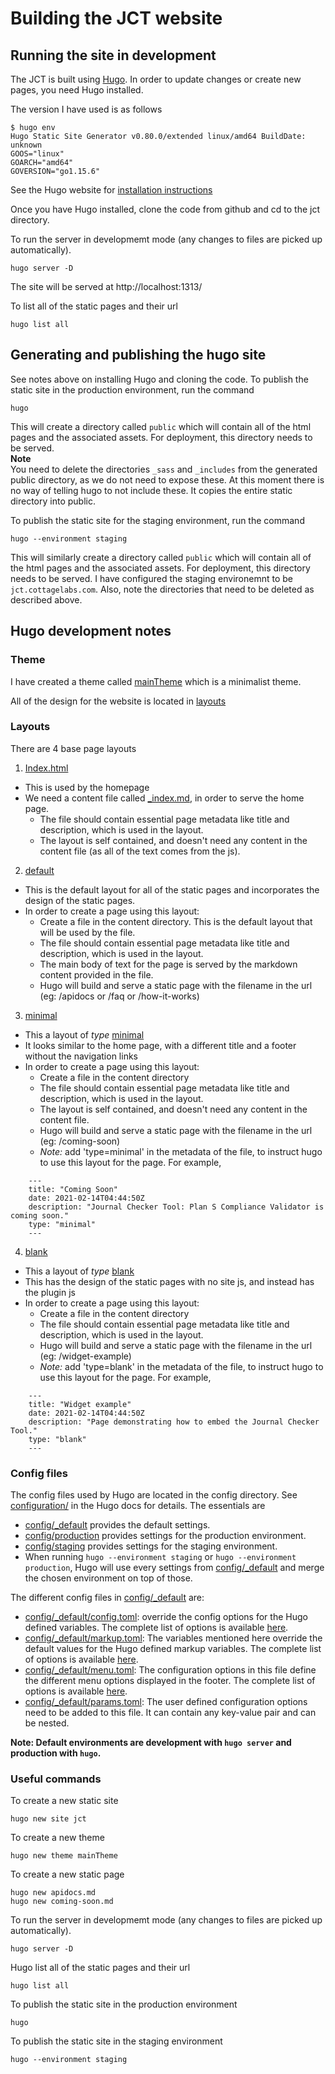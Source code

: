 # Building the JCT website

## Running the site in development

The JCT is built using [Hugo](https://gohugo.io/). In order to update changes or create new pages, you need Hugo installed. 

The version I have used is as follows
```
$ hugo env
Hugo Static Site Generator v0.80.0/extended linux/amd64 BuildDate: unknown
GOOS="linux"
GOARCH="amd64"
GOVERSION="go1.15.6"
```

See the Hugo website for [installation instructions](https://gohugo.io/getting-started/installing/)

Once you have Hugo installed, clone the code from github and cd to the jct directory.

To run the server in developmemt mode (any changes to files are picked up automatically).
```
hugo server -D
```
The site will be served at http://localhost:1313/

To list all of the static pages and their url
```
hugo list all
```

## Generating and publishing the hugo site

See notes above on installing Hugo and cloning the code. To publish the static site in the production environment, run the command
```
hugo
```
This will create a directory called `public` which will contain all of the html pages and the associated assets. For deployment, this directory needs to be served.    
**Note**    
You need to delete the directories `_sass` and `_includes` from the generated public directory, as we do not need to expose these. At this moment there is no way of telling hugo to not include these. It copies the entire static directory into public.

To publish the static site for the staging environment, run the command
```
hugo --environment staging
```
This will similarly create a directory called `public` which will contain all of the html pages and the associated assets. For deployment, this directory needs to be served. I have configured the staging environemnt to be `jct.cottagelabs.com`. Also, note the directories that need to be deleted as described above.

## Hugo development notes

### Theme

I have created a theme called [mainTheme](themes/mainTheme) which is a minimalist theme. 

All of the design for the website is located in [layouts](./layouts)


### Layouts

There are 4 base page layouts
1. [Index.html](layouts/index.html)
 - This is used by the homepage
 - We need a content file called [\_index.md](content/_index.md), in order to serve the home page. 
     - The file should contain essential page metadata like title and description, which is used in the layout.
     - The layout is self contained, and doesn't need any content in the content file (as all of the text comes from the js). 

2. [default](layouts/_default/single.html)
 - This is the default layout for all of the static pages and incorporates the design of the static pages.
 - In order to create a page using this layout:
     - Create a file in the content directory. This is the default layout that will be used by the file.
     - The file should contain essential page metadata like title and description, which is used in the layout.
     - The main body of text for the page is served by the markdown content provided in the file.
   - Hugo will build and serve a static page with the filename in the url (eg: /apidocs or /faq or /how-it-works)

3. [minimal](layouts/minimal/single.html)
 - This a layout of _type_ [minimal](layouts/minimal/single.html)
 - It looks similar to the home page, with a different title and a footer without the navigation links
 - In order to create a page using this layout:
     - Create a file in the content directory 
     - The file should contain essential page metadata like title and description, which is used in the layout.
     - The layout is self contained, and doesn't need any content in the content file.
     - Hugo will build and serve a static page with the filename in the url (eg: /coming-soon)
     - *Note:* add 'type=minimal' in the metadata of the file, to instruct hugo to use this layout for the page. For example,
```
    ---
    title: "Coming Soon"
    date: 2021-02-14T04:44:50Z
    description: "Journal Checker Tool: Plan S Compliance Validator is coming soon."
    type: "minimal"
    ---
```


4. [blank](layouts/blank/single.html)
 - This a layout of _type_ [blank](layouts/blank/single.html)
 - This has the design of the static pages with no site js, and instead has the plugin js
 - In order to create a page using this layout:
     - Create a file in the content directory 
     - The file should contain essential page metadata like title and description, which is used in the layout.
     - Hugo will build and serve a static page with the filename in the url (eg: /widget-example)
     - *Note:* add 'type=blank' in the metadata of the file, to instruct hugo to use this layout for the page. For example,
```
    ---
    title: "Widget example"
    date: 2021-02-14T04:44:50Z
    description: "Page demonstrating how to embed the Journal Checker Tool."
    type: "blank"
    ---
```

### Config files
The config files used by Hugo are located in the config directory. See [configuration/](https://gohugo.io/getting-started/configuration/) in the Hugo docs for details. The essentials are
 - [config/\_default](default) provides the default settings.
 - [config/production](production) provides settings for the production environment.
 - [config/staging](staging) provides settings for the staging environment.
 - When running `hugo --environment staging` or `hugo --environment production`, Hugo will use every settings from [config/\_default](default) and merge the chosen environment on top of those.

 The different config files in [config/\_default](default) are:
 - [config/\_default/config.toml](config/\_default/config.toml): override the config options for the Hugo defined variables. The complete list of options is available [here](https://gohugo.io/getting-started/configuration/#all-configuration-settings).
 - [config/\_default/markup.toml](config/\_default/markup.toml): The variables mentioned here override the default values for the Hugo defined markup variables. The complete list of options is available [here](https://gohugo.io/getting-started/configuration-markup).
 - [config/\_default/menu.toml](config/\_default/markup.toml): The configuration options in this file define the different menu options displayed in the footer. The complete list of options is available [here](https://gohugo.io/content-management/menus/#add-non-content-entries-to-a-menu).
 - [config/\_default/params.toml](config/\_default/params.toml): The user defined configuration options need to be added to this file. It can contain any key-value pair and can be nested. 

**Note: Default environments are development with `hugo server` and production with `hugo`.**


### Useful commands

To create a new static site

```
hugo new site jct
```

To create a new theme 
```
hugo new theme mainTheme
```

To create a new static page
```
hugo new apidocs.md
hugo new coming-soon.md
```

To run the server in developmemt mode (any changes to files are picked up automatically).
```
hugo server -D
```

Hugo list all of the static pages and their url
```
hugo list all
```

To publish the static site in the production environment
```
hugo
```

To publish the static site in the staging environment
```
hugo --environment staging
```

